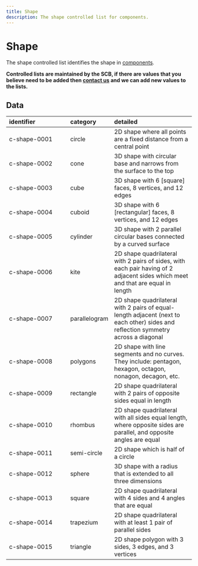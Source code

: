 ```yaml
---
title: Shape
description: The shape controlled list for components.
---
```


# Shape

The shape controlled list identifies the shape in [components](../schema/components.md).

**Controlled lists are maintained by the SCB, if there are values that you believe need to be added then [contact us](https://www.open3p.org/contact/) and we can add new values to the lists.**

## Data
|<div style="width:150px">identifier</div>|category|detailed|
|:-|:-|:-|
|c-shape-0001|circle|2D shape where all points are a fixed distance from a central point|
|c-shape-0002|cone|3D shape with circular base and narrows from the surface to the top|
|c-shape-0003|cube|3D shape with 6 [square] faces, 8 vertices, and 12 edges|
|c-shape-0004|cuboid|3D shape with 6 [rectangular] faces, 8 vertices, and 12 edges|
|c-shape-0005|cylinder|3D shape with 2 parallel circular bases connected by a curved surface|
|c-shape-0006|kite|2D shape quadrilateral with 2 pairs of sides, with each pair having of 2 adjacent sides which meet and that are equal in length|
|c-shape-0007|parallelogram|2D shape quadrilateral with 2 pairs of equal-length adjacent (next to each other) sides  and reflection symmetry across a diagonal|
|c-shape-0008|polygons|2D shape with line segments and no curves. They include: pentagon, hexagon, octagon, nonagon, decagon, etc.|
|c-shape-0009|rectangle|2D shape quadrilateral with 2 pairs of opposite sides equal in length|
|c-shape-0010|rhombus|2D shape quadrilateral with all sides equal length, where opposite sides are parallel, and opposite angles are equal|
|c-shape-0011|semi-circle|2D shape which is half of a circle|
|c-shape-0012|sphere|3D shape with a radius that is extended to all three dimensions|
|c-shape-0013|square|2D shape quadrilateral with 4 sides and 4 angles that are equal|
|c-shape-0014|trapezium|2D shape quadrilateral with at least 1 pair of parallel sides|
|c-shape-0015|triangle|2D shape polygon with 3 sides, 3 edges, and 3 vertices|
